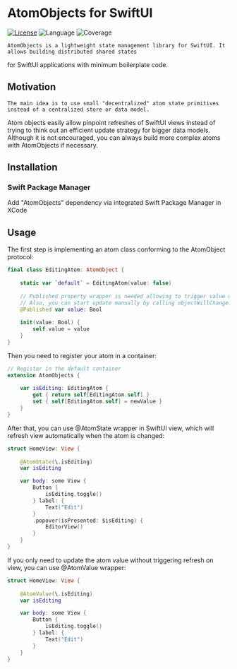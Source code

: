 # AtomObjects for SwiftUI

[![License](https://img.shields.io/badge/license-MIT-ff69b4.svg)](https://github.com/kzlekk/AtomObjects/raw/master/LICENSE)
![Language](https://img.shields.io/badge/swift-5.7-orange.svg)
![Coverage](https://img.shields.io/badge/coverage-97%25-green)

    AtomObjects is a lightweight state management library for SwiftUI. It allows building distributed shared states 
for SwiftUI applications with minimum boilerplate code.

## Motivation

    The main idea is to use small "decentralized" atom state primitives instead of a centralized store or data model. 
Atom objects easily allow pinpoint refreshes of SwiftUI views instead of trying to think out an efficient 
update strategy for bigger data models. Although it is not encouraged, you can always build more complex atoms 
with AtomObjects if necessary.

## Installation

### Swift Package Manager

Add "AtomObjects" dependency via integrated Swift Package Manager in XCode

## Usage

The first step is implementing an atom class conforming to the AtomObject protocol:

```swift
final class EditingAtom: AtomObject {
    
    static var `default` = EditingAtom(value: false)
    
    // Published property wrapper is needed allowing to trigger value updates.
    // Also, you can start update manually by calling objectWillChange.send() where appropriate.
    @Published var value: Bool
    
    init(value: Bool) {
        self.value = value
    }
}

```

Then you need to register your atom in a container:

```swift
// Register in the default container
extension AtomObjects {
    
    var isEditing: EditingAtom {
        get { return self[EditingAtom.self] }
        set { self[EditingAtom.self] = newValue }
    }
}
```

After that, you can use @AtomState wrapper in SwiftUI view, which will refresh view automatically when the atom is changed:

```swift
struct HomeView: View {
    
    @AtomState(\.isEditing)
    var isEditing

    var body: some View {
        Button {
            isEditing.toggle()
        } label: {
            Text("Edit")
        }
        .popover(isPresented: $isEditing) {
            EditorView()
        }
    }
}
```

If you only need to update the atom value without triggering refresh on view, you can use @AtomValue wrapper:

```swift
struct HomeView: View {
    
    @AtomValue(\.isEditing)
    var isEditing

    var body: some View {
        Button {
            isEditing.toggle()
        } label: {
            Text("Edit")
        }
    }
}
```
